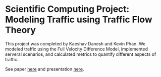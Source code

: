 # Scientific Computing Project: Modeling Traffic using Traffic Flow Theory  

This project was completed by Kaeshav Danesh and Kevin Phan. We modeled traffic using the Full Velocity Difference Model, implemented serveral scenarios, and calculated metrics to quantify different aspects of traffic. 

See paper [here](/project_paper/projectPaper.pdf) and presentation [here](/Presentation/presentation.pdf). 
